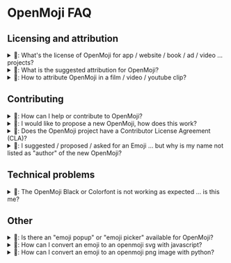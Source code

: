 OpenMoji FAQ
============

## Licensing and attribution
<details>
<summary>
	🤔: What's the license of OpenMoji for app / website / book / ad / video ... projects?
</summary>

Thank you for wanting to use OpenMoji in your project! OpenMoji is published under the Creative Commons Share Alike License 4.0 ([CC BY-SA 4.0](https://creativecommons.org/licenses/by-sa/4.0/#)). This means you are free to:

- **Share** — copy and redistribute OpenMoji in any medium or format
- **Adapt** — remix, transform, and build upon OpenMoji
- **for any purpose, even commercially.**

Under the following terms:

- **Attribution** — You must give OpenMoji [appropriate credit](https://github.com/hfg-gmuend/openmoji#attribution-requirements), and indicate if changes were made (e.g. like we do in our [changelog](changelog.txt)). You may do so in any reasonable manner, but not in any way that suggests the OpenMoji Project endorses you or your use.
- **ShareAlike** — If you remix, transform, or build upon the material, you must distribute your contributions under the same license [CC BY-SA 4.0](https://creativecommons.org/licenses/by-sa/4.0/#) as OpenMoji.

(Bullet points are based on the official license text of [CC BY-SA 4.0](https://creativecommons.org/licenses/by-sa/4.0/#))
</details>

<details>
<summary>
🤔: What is the suggested attribution for OpenMoji?
</summary>

> All emojis designed by [OpenMoji](https://openmoji.org/) – the open-source emoji and icon project. License: [CC BY-SA 4.0](https://creativecommons.org/licenses/by-sa/4.0/#)
</details>

<details>
<summary>
🤔: How to attribute OpenMoji in a film / video / youtube clip?
</summary>

- Add the suggested OpenMoji attribution to your video description (text below your video e.g. on youtube)
- Mention OpenMoji e.g. in the credits section at the end, in the voice track or add a small footnote when the first OpenMoji appears
</details>

## Contributing

<details>
<summary>
🤔: How can I help or contribute to OpenMoji?
</summary>

Contributions and help are very welcome! Please check the [CONTRIBUTING.md](https://github.com/hfg-gmuend/openmoji/blob/master/CONTRIBUTING.md) guide!
</details>


<details>
<summary>
🤔: I would like to propose a new OpenMoji, how does this work?
</summary>

Start a conversation on Github with us. For example [#84](https://github.com/hfg-gmuend/openmoji/issues/84) and [#97](https://github.com/hfg-gmuend/openmoji/issues/97)
</details>

<details>
<summary>
🤔: Does the OpenMoji project have a Contributor License Agreement (CLA)?
</summary>

No. OpenMoji does not have an explicit Contributor License Agreement. We simply go with common practice of many open source projects: "inbound = outbound"! Every Github user already agrees to this via the [terms of service](https://help.github.com/en/github/site-policy/github-terms-of-service#6-contributions-under-repository-license) of Github:

> Whenever you make a contribution to a repository containing notice of a license, you license your contribution under the same terms, and you agree that you have the right to license your contribution under those terms. 

Full discussion and context in [#120](https://github.com/hfg-gmuend/openmoji/issues/120).
</details>

<details>
<summary>
🤔: I suggested / proposed / asked for an Emoji ... but why is my name not listed as "author" of the new OpenMoji?
</summary>

Because we decided that the authorship should go to the person who took actively care of everything in terms of making: sketching, designing, testing, iterating, discussing etc. until the new OpenMoji was accepted. Idealy the same person takes care of the entire pipeline from start to end. However if the initial suggestion was by a different person, we will acknowledge this is the changelog.txt file while still credit the "maker" as the author.
</details>

## Technical problems

<details>
<summary>
🤔: The OpenMoji Black or Colorfont is not working as expected ... is this me?
</summary>

⚠️ The colorfont version of OpenMoji is in a very early alpha stage and not intended to use in production! Please follow the [discussion](https://github.com/hfg-gmuend/openmoji/issues/93) for updates.
</details>

## Other

<details>
<summary>
🤔: Is there an "emoji popup" or "emoji picker" available for OpenMoji?
</summary>

No, we are sorry! This is simply out of scope. But all other ways to consume/use/download OpenMojis are listed under [Downloads & Distribution Channels](https://github.com/hfg-gmuend/openmoji#downloads--distribution-channels).
</details>


<details>
<summary>
🤔: How can I convert an emoji to an openmoji svg with javascript?
</summary>

This script can be added to any website: 
```
<html>
<script>
    function get_emoji(emoji) {
        let emoji_code = [...emoji].map(e => e.codePointAt(0).toString(16)).join(`-`).toUpperCase();
        new_url = `https://openmoji.org/data/color/svg/${emoji_code}.svg`
        document.write(`<img src=${new_url} style="height: 80px;">`);
    }
    get_emoji("🦴")
    get_emoji("🎭")
    get_emoji("👩‍⚕️")
</script>
</html>
```



</details>





<details>
<summary>
🤔: How can I convert an emoji to an openmoji png image with python?
</summary>

This script can be used: 
```
from PIL import Image
import requests

def get_emoji(emoji):
    emoji_code = "-".join(f"{ord(c):x}" for c in emoji).upper()
    url = f"https://raw.githubusercontent.com/hfg-gmuend/openmoji/master/color/72x72/{emoji_code}.png"
    im = Image.open(requests.get(url, stream=True).raw)
   # image = np.array(im.convert("RGBA")) 
    return im

get_emoji("🦴")
get_emoji("🎭")
get_emoji("👩‍⚕️")
```


</details>


